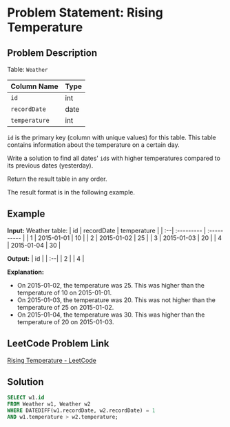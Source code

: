 # Problem Statement: Rising Temperature

## Problem Description

Table: `Weather`

| Column Name | Type    |
| :---------- | :------ |
| `id`        | int     |
| `recordDate`| date    |
| `temperature`| int     |

`id` is the primary key (column with unique values) for this table.
This table contains information about the temperature on a certain day.

Write a solution to find all dates' `id`s with higher temperatures compared to its previous dates (yesterday).

Return the result table in any order.

The result format is in the following example.

## Example

**Input:**
Weather table:
| id | recordDate | temperature |
| :--| :--------- | :---------- |
| 1  | 2015-01-01 | 10          |
| 2  | 2015-01-02 | 25          |
| 3  | 2015-01-03 | 20          |
| 4  | 2015-01-04 | 30          |

**Output:**
| id |
| :--|
| 2  |
| 4  |

**Explanation:**
- On 2015-01-02, the temperature was 25. This was higher than the temperature of 10 on 2015-01-01.
- On 2015-01-03, the temperature was 20. This was not higher than the temperature of 25 on 2015-01-02.
- On 2015-01-04, the temperature was 30. This was higher than the temperature of 20 on 2015-01-03.

## LeetCode Problem Link

[Rising Temperature - LeetCode](https://leetcode.com/problems/rising-temperature/)

## Solution
```sql
SELECT w1.id
FROM Weather w1, Weather w2
WHERE DATEDIFF(w1.recordDate, w2.recordDate) = 1
AND w1.temperature > w2.temperature;
